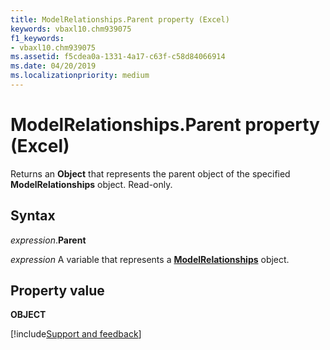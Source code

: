 ```yaml
---
title: ModelRelationships.Parent property (Excel)
keywords: vbaxl10.chm939075
f1_keywords:
- vbaxl10.chm939075
ms.assetid: f5cdea0a-1331-4a17-c63f-c58d84066914
ms.date: 04/20/2019
ms.localizationpriority: medium
---
```



# ModelRelationships.Parent property (Excel)

Returns an **Object** that represents the parent object of the specified **ModelRelationships** object. Read-only.


## Syntax

_expression_.**Parent**

_expression_ A variable that represents a **[ModelRelationships](Excel.modelrelationships.md)** object.


## Property value

**OBJECT**




[!include[Support and feedback](~/includes/feedback-boilerplate.md)]